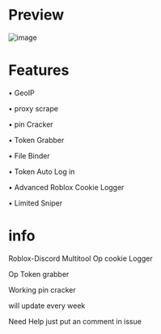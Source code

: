 # Preview

![image](https://user-images.githubusercontent.com/98104219/152407669-90639f71-b5e4-485d-a843-bcdbeedbec8f.png)

# Features

• GeoIP

• proxy scrape

• pin Cracker

• Token Grabber

• File Binder

• Token Auto Log in

• Advanced Roblox Cookie Logger

• Limited Sniper

# info

Roblox-Discord Multitool
Op cookie Logger

Op Token grabber

Working pin cracker

will update every week

Need Help just put an comment in issue
